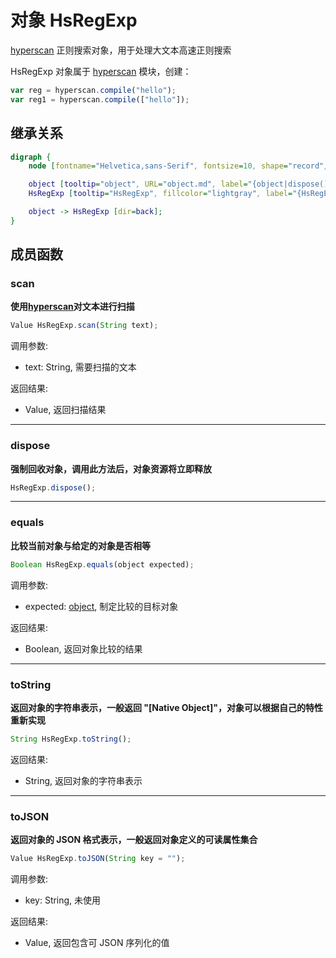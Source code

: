# 对象 HsRegExp
[hyperscan](../../module/ifs/hyperscan.md) 正则搜索对象，用于处理大文本高速正则搜索

HsRegExp 对象属于 [hyperscan](../../module/ifs/hyperscan.md) 模块，创建：

```JavaScript
var reg = hyperscan.compile("hello");
var reg1 = hyperscan.compile(["hello"]);
```

## 继承关系
```dot
digraph {
    node [fontname="Helvetica,sans-Serif", fontsize=10, shape="record", style="filled", fillcolor="white"];

    object [tooltip="object", URL="object.md", label="{object|dispose()\lequals()\ltoString()\ltoJSON()\l}"];
    HsRegExp [tooltip="HsRegExp", fillcolor="lightgray", label="{HsRegExp|scan()\l}"];

    object -> HsRegExp [dir=back];
}
```

## 成员函数
        
### scan
**使用[hyperscan](../../module/ifs/hyperscan.md)对文本进行扫描**

```JavaScript
Value HsRegExp.scan(String text);
```

调用参数:
* text: String, 需要扫描的文本

返回结果:
* Value, 返回扫描结果

--------------------------
### dispose
**强制回收对象，调用此方法后，对象资源将立即释放**

```JavaScript
HsRegExp.dispose();
```

--------------------------
### equals
**比较当前对象与给定的对象是否相等**

```JavaScript
Boolean HsRegExp.equals(object expected);
```

调用参数:
* expected: [object](object.md), 制定比较的目标对象

返回结果:
* Boolean, 返回对象比较的结果

--------------------------
### toString
**返回对象的字符串表示，一般返回 "[Native Object]"，对象可以根据自己的特性重新实现**

```JavaScript
String HsRegExp.toString();
```

返回结果:
* String, 返回对象的字符串表示

--------------------------
### toJSON
**返回对象的 JSON 格式表示，一般返回对象定义的可读属性集合**

```JavaScript
Value HsRegExp.toJSON(String key = "");
```

调用参数:
* key: String, 未使用

返回结果:
* Value, 返回包含可 JSON 序列化的值

